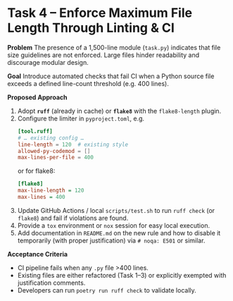 # Task 4 – Enforce Maximum File Length Through Linting & CI

**Problem**
The presence of a 1,500-line module (`task.py`) indicates that file size guidelines are not enforced. Large files hinder readability and discourage modular design.

**Goal**
Introduce automated checks that fail CI when a Python source file exceeds a defined line-count threshold (e.g. 400 lines).

**Proposed Approach**
1. Adopt **`ruff`** (already in cache) or **`flake8`** with the `flake8-length` plugin.
2. Configure the limiter in `pyproject.toml`, e.g.
   ```toml
   [tool.ruff]
   # … existing config …
   line-length = 120  # existing style
   allowed-py-codemod = []
   max-lines-per-file = 400
   ```
   or for flake8:
   ```ini
   [flake8]
   max-line-length = 120
   max-lines = 400
   ```
3. Update GitHub Actions / local `scripts/test.sh` to run `ruff check` (or `flake8`) and fail if violations are found.
4. Provide a `tox` environment or `nox` session for easy local execution.
5. Add documentation in `README.md` on the new rule and how to disable it temporarily (with proper justification) via `# noqa: E501` or similar.

**Acceptance Criteria**
- CI pipeline fails when any `.py` file >400 lines.
- Existing files are either refactored (Task 1–3) or explicitly exempted with justification comments.
- Developers can run `poetry run ruff check` to validate locally. 